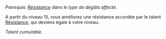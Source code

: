 *Prérequis: [Résistance](Résistance.md)  dans le type de dégâts affecté.*

A partir du niveau 15, vous améliorez une résistance accordée par le talent [Résistance](Résistance.md), qui deviens égale à votre niveau.

*Talent cumulable.*